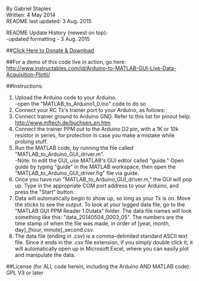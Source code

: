 By Gabriel Staples  
Written: 4 May 2014  
README last updated: 3 Aug. 2015  

README Update History (newest on top):  
-updated formatting - 3 Aug. 2015  

##<a href="https://gumroad.com/l/MATLAB_GUI_Tx_PPM_signal_read_by_Arduino" target="_blank">Click Here to Donate & Download</a>

##For a demo of this code live in action, go here:  
http://www.instructables.com/id/Arduino-to-MATLAB-GUI-Live-Data-Acquisition-Plotti/  

##Instructions:  
1. Upload the Arduino code to your Arduino.  
-open the "MATLAB_to_Arduino1_0.ino" code to do so  
2. Connect your RC Tx's trainer port to your Arduino, as follows:  
  1. Connect trainer ground to Arduino GND.  Refer to this list for pinout help: http://www.mftech.de/buchsen_en.htm  
  2. Connect the trainer PPM out to the Arduino D2 pin, with a 1K or 10k resistor in series, for protection in case you make a mistake while probing stuff.  
3. Run the MATLAB code, by running the file called "MATLAB_to_Arduino_GUI_driver.m".  
-Note: to edit the GUI, use MATLAB's GUI editor called "guide."  Open guide by typing "guide" in the MATLAB workspace, then open the "MATLAB_to_Arduino_GUI_driver.fig" file via guide.  
  1. Once you have run "MATLAB_to_Arduino_GUI_driver.m," the GUI will pop up.  Type in the appropriate COM port address to your Arduino, and press the "Start" button.  
  2. Data will automatically begin to show up, so long as your Tx is on.  Move the sticks to see the output.  To look at your logged data file, go to the "MATLAB GUI PPM Reader 1.0\data" folder.  The data file names will look something like this: "data_20140504_0003_05".  The numbers are the time stamp of when the file was made, in order of [year, month, day]_[hour, minute]_second.csv.  
  3. The data file (ending in .csv) is a comma-delimited standard ASCII text file.  Since it ends in the .csv file extension, if you simply double click it, it will automatically open up in Microsoft Excel, where you can easily plot and manipulate the data.  

##License (for ALL code herein, including the Arduino AND MATLAB code):  
GPL V3 or later
